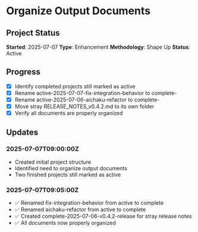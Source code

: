 # Organize Output Documents

## Project Status
**Started**: 2025-07-07
**Type**: Enhancement
**Methodology**: Shape Up
**Status**: Active

## Progress
- [x] Identify completed projects still marked as active
- [x] Rename active-2025-07-07-fix-integration-behavior to complete-
- [x] Rename active-2025-07-06-aichaku-refactor to complete-
- [x] Move stray RELEASE_NOTES_v0.4.2.md to its own folder
- [x] Verify all documents are properly organized

## Updates
### 2025-07-07T09:00:00Z
- Created initial project structure
- Identified need to organize output documents
- Two finished projects still marked as active

### 2025-07-07T09:05:00Z
- ✅ Renamed fix-integration-behavior from active to complete
- ✅ Renamed aichaku-refactor from active to complete  
- ✅ Created complete-2025-07-06-v0.4.2-release for stray release notes
- ✅ All documents now properly organized